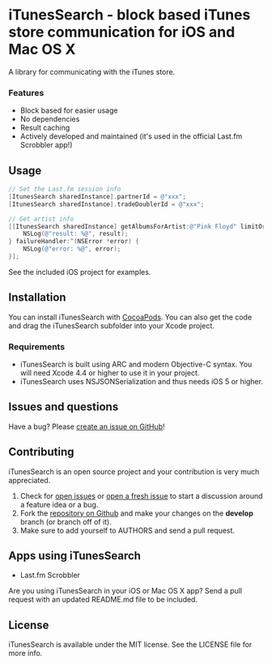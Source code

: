 # iTunesSearch - block based iTunes store communication for iOS and Mac OS X

A library for communicating with the iTunes store.

### Features
- Block based for easier usage
- No dependencies
- Result caching
- Actively developed and maintained (it's used in the official Last.fm Scrobbler app!)

## Usage
```objective-c
// Set the Last.fm session info
[ItunesSearch sharedInstance].partnerId = @"xxx";
[ItunesSearch sharedInstance].tradeDoublerId = @"xxx";

// Get artist info
[[ItunesSearch sharedInstance] getAlbumsForArtist:@"Pink Floyd" limitOrNil:@20 successHandler:^(NSArray *result) {
    NSLog(@"result: %@", result);
} failureHandler:^(NSError *error) {
    NSLog(@"error: %@", error);
}];
```

See the included iOS project for examples.


## Installation
You can install iTunesSearch with [CocoaPods](http://cocoapods.org). You can also get the code and drag the iTunesSearch subfolder into your Xcode project.

### Requirements
* iTunesSearch is built using ARC and modern Objective-C syntax. You will need Xcode 4.4 or higher to use it in your project.
* iTunesSearch uses NSJSONSerialization and thus needs iOS 5 or higher.


## Issues and questions
Have a bug? Please [create an issue on GitHub](https://github.com/gangverk/iTunesSearch/issues)!


## Contributing
iTunesSearch is an open source project and your contribution is very much appreciated.

1. Check for [open issues](https://github.com/gangverk/iTunesSearch/issues) or [open a fresh issue](https://github.com/gangverk/iTunesSearch/issues/new) to start a discussion around a feature idea or a bug.
2. Fork the [repository on Github](https://github.com/gangverk/iTunesSearch) and make your changes on the **develop** branch (or branch off of it).
3. Make sure to add yourself to AUTHORS and send a pull request.


## Apps using iTunesSearch
* Last.fm Scrobbler

Are you using iTunesSearch in your iOS or Mac OS X app? Send a pull request with an updated README.md file to be included.


## License
iTunesSearch is available under the MIT license. See the LICENSE file for more info.
